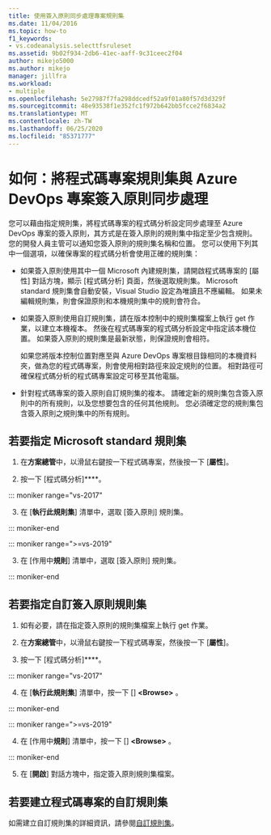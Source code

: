 ```yaml
---
title: 使用簽入原則同步處理專案規則集
ms.date: 11/04/2016
ms.topic: how-to
f1_keywords:
- vs.codeanalysis.selecttfsruleset
ms.assetid: 9b02f934-2db6-41ec-aaff-9c31ceec2f04
author: mikejo5000
ms.author: mikejo
manager: jillfra
ms.workload:
- multiple
ms.openlocfilehash: 5e27987f7fa298ddcedf52a9f01a80f57d3d329f
ms.sourcegitcommit: 48e93538f1e352fc1f972b642bb5fcce2f6834a2
ms.translationtype: MT
ms.contentlocale: zh-TW
ms.lasthandoff: 06/25/2020
ms.locfileid: "85371777"
---
```

# <a name="how-to-synchronize-code-project-rule-sets-with-an-azure-devops-project-check-in-policy"></a>如何：將程式碼專案規則集與 Azure DevOps 專案簽入原則同步處理

您可以藉由指定規則集，將程式碼專案的程式碼分析設定同步處理至 Azure DevOps 專案的簽入原則，其方式是在簽入原則的規則集中指定至少包含規則。 您的開發人員主管可以通知您簽入原則的規則集名稱和位置。 您可以使用下列其中一個選項，以確保專案的程式碼分析會使用正確的規則集：

- 如果簽入原則使用其中一個 Microsoft 內建規則集，請開啟程式碼專案的 [屬性] 對話方塊，顯示 [程式碼分析] 頁面，然後選取規則集。 Microsoft standard 規則集會自動安裝，Visual Studio 設定為唯讀且不應編輯。 如果未編輯規則集，則會保證原則和本機規則集中的規則會符合。

- 如果簽入原則使用自訂規則集，請在版本控制中的規則集檔案上執行 get 作業，以建立本機複本。 然後在程式碼專案的程式碼分析設定中指定該本機位置。 如果簽入原則的規則集是最新狀態，則保證規則會相符。

     如果您將版本控制位置對應至與 Azure DevOps 專案根目錄相同的本機資料夾，做為您的程式碼專案，則會使用相對路徑來設定規則的位置。 相對路徑可確保程式碼分析的程式碼專案設定可移至其他電腦。

- 針對程式碼專案的簽入原則自訂規則集的複本。 請確定新的規則集包含簽入原則中的所有規則，以及您想要包含的任何其他規則。 您必須確定您的規則集包含簽入原則之規則集中的所有規則。

## <a name="to-specify-a-microsoft-standard-rule-set"></a>若要指定 Microsoft standard 規則集

1. 在**方案總管**中，以滑鼠右鍵按一下程式碼專案，然後按一下 [**屬性**]。

2. 按一下 [程式碼分析]****。

::: moniker range="vs-2017"

3. 在 [**執行此規則集**] 清單中，選取 [簽入原則] 規則集。

::: moniker-end

::: moniker range=">=vs-2019"

3. 在 [作用中**規則**] 清單中，選取 [簽入原則] 規則集。

::: moniker-end

## <a name="to-specify-a-custom-check-in-policy-rule-set"></a>若要指定自訂簽入原則規則集

1. 如有必要，請在指定簽入原則的規則集檔案上執行 get 作業。

2. 在**方案總管**中，以滑鼠右鍵按一下程式碼專案，然後按一下 [**屬性**]。

3. 按一下 [程式碼分析]****。

::: moniker range="vs-2017"

4. 在 [**執行此規則集**] 清單中，按一下 [] **\<Browse>** 。

::: moniker-end

::: moniker range=">=vs-2019"

4. 在 [作用中**規則**] 清單中，按一下 [] **\<Browse>** 。

::: moniker-end

5. 在 [**開啟**] 對話方塊中，指定簽入原則規則集檔案。

## <a name="to-create-a-custom-rule-set-for-a-code-project"></a>若要建立程式碼專案的自訂規則集

如需建立自訂規則集的詳細資訊，請參閱[自訂規則集](how-to-create-a-custom-rule-set.md)。
